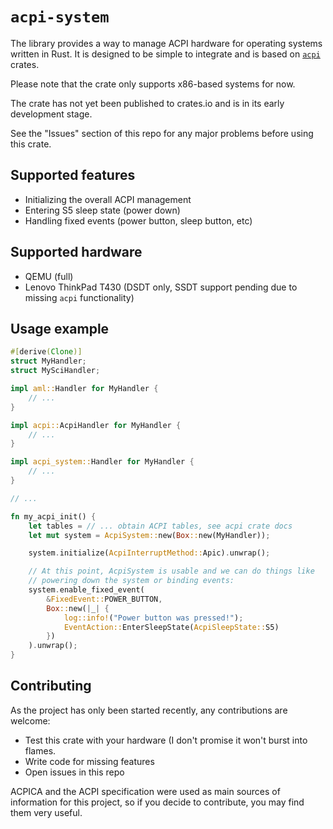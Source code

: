 `acpi-system`
=============

The library provides a way to manage ACPI hardware
for operating systems written in Rust. It is designed
to be simple to integrate and is based on
[`acpi`](https://github.com/rust-osdev/acpi) crates.

Please note that the crate only supports x86-based systems for now.

The crate has not yet been published to crates.io and is
in its early development stage.

See the "Issues" section of this repo for any major
problems before using this crate.

Supported features
------------------

* Initializing the overall ACPI management
* Entering S5 sleep state (power down)
* Handling fixed events (power button, sleep button, etc)

Supported hardware
------------------

* QEMU (full)
* Lenovo ThinkPad T430 (DSDT only, SSDT support pending due to missing `acpi` functionality)

Usage example
-------------

```rust
#[derive(Clone)]
struct MyHandler;
struct MySciHandler;

impl aml::Handler for MyHandler {
	// ...
}

impl acpi::AcpiHandler for MyHandler {
	// ...
}

impl acpi_system::Handler for MyHandler {
	// ...
}

// ...

fn my_acpi_init() {
	let tables = // ... obtain ACPI tables, see acpi crate docs
	let mut system = AcpiSystem::new(Box::new(MyHandler));

	system.initialize(AcpiInterruptMethod::Apic).unwrap();

	// At this point, AcpiSystem is usable and we can do things like
	// powering down the system or binding events:
	system.enable_fixed_event(
        &FixedEvent::POWER_BUTTON,
        Box::new(|_| {
            log::info!("Power button was pressed!");
            EventAction::EnterSleepState(AcpiSleepState::S5)
        })
    ).unwrap();
}
```

Contributing
------------

As the project has only been started recently, any contributions are welcome:

* Test this crate with your hardware (I don't promise it won't burst into flames.
* Write code for missing features
* Open issues in this repo

ACPICA and the ACPI specification were used as main sources of
information for this project, so if you decide to contribute,
you may find them very useful.
